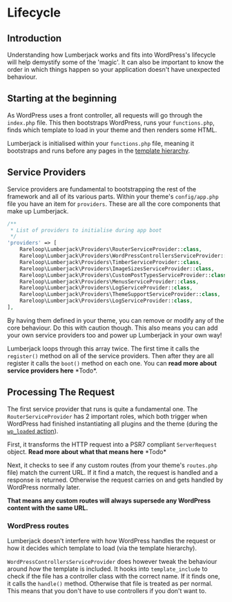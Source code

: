 # Lifecycle

## Introduction

Understanding how Lumberjack works and fits into WordPress's lifecycle will help demystify some of the 'magic'. It can also be important to know the order in which things happen so your application doesn't have unexpected behaviour.

## Starting at the beginning

As WordPress uses a front controller, all requests will go through the `index.php` file. This then bootstraps WordPress, runs your `functions.php`, finds which template to load in your theme and then renders some HTML.

Lumberjack is initialised within your `functions.php` file, meaning it bootstraps and runs before any pages in the [template hierarchy](http://pressupinc.com/blog/2013/08/understanding-wordpress-template-hierarchy/).

## Service Providers

Service providers are fundamental to bootstrapping the rest of the framework and all of its various parts. Within your theme's `config/app.php` file you have an item for `providers`. These are all the core components that make up Lumberjack.

```php
/**
 * List of providers to initialise during app boot
 */
'providers' => [
    Rareloop\Lumberjack\Providers\RouterServiceProvider::class,
    Rareloop\Lumberjack\Providers\WordPressControllersServiceProvider::class,
    Rareloop\Lumberjack\Providers\TimberServiceProvider::class,
    Rareloop\Lumberjack\Providers\ImageSizesServiceProvider::class,
    Rareloop\Lumberjack\Providers\CustomPostTypesServiceProvider::class,
    Rareloop\Lumberjack\Providers\MenusServiceProvider::class,
    Rareloop\Lumberjack\Providers\LogServiceProvider::class,
    Rareloop\Lumberjack\Providers\ThemeSupportServiceProvider::class,
    Rareloop\Lumberjack\Providers\LogServiceProvider::class,
],
```

By having them defined in your theme, you can remove or modify any of the core behaviour. Do this with caution though. This also means you can add your own service providers too and power up Lumberjack in your own way!

Lumberjack loops through this array twice. The first time it calls the `register()` method on all of the service providers. Then after they are all register it calls the `boot()` method on each one. You can **read more about service providers here** \*Todo\*.

## Processing The Request

The first service provider that runs is quite a fundamental one. The `RouterServiceProvider` has 2 important roles, which both trigger when WordPress had finished instantiating all plugins and the theme \(during the [`wp_loaded` action](https://codex.wordpress.org/Plugin_API/Action_Reference/wp_loaded)\).

First, it transforms the HTTP request into a PSR7 compliant `ServerRequest` object. **Read more about what that means here** \*Todo\*

Next, it checks to see if any custom routes \(from your theme's `routes.php` file\) match the current URL. If it find a match, the request is handled and a response is returned. Otherwise the request carries on and gets handled by WordPress normally later.

**That means any custom routes will always supersede any WordPress content with the same URL.**

### WordPress routes

Lumberjack doesn't interfere with how WordPress handles the request or how it decides which template to load \(via the template hierarchy\).

`WordPressControllersServiceProvider` does however tweak the behaviour around _how_ the template is included. It hooks into `template_include` to check if the file has a controller class with the correct name. If it finds one, it calls the `handle()` method. Otherwise that file is treated as per normal.  
This means that you don't have to use controllers if you don't want to.

